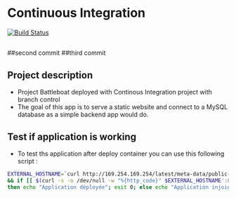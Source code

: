 #  Continuous Integration

[![Build Status](http://ec2-54-175-79-54.compute-1.amazonaws.com/buildStatus/icon?job=project-masterCI)](http://ec2-54-175-79-54.compute-1.amazonaws.com/job/project-masterCI/)
##
##second commit
##third commit
## Project description

- Project Battleboat deployed with Continous Integration project with branch control
- The goal of this app is to serve a static website and connect to a MySQL database as a simple backend app would do.

## Test if application is working

- To test ths application after deploy container you can use this following script :

```sh
EXTERNAL_HOSTNAME=`curl http://169.254.169.254/latest/meta-data/public-hostname`\
&& if [[ $(curl -s -o /dev/null -w "%{http_code}" $EXTERNAL_HOSTNAME':8181/health') == 200 ]];\
then echo "Application déployée"; exit 0; else echo "Application injoignable"; exit 1; fi
```
